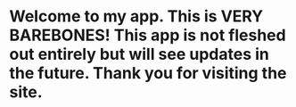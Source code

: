 # Welcome to my app. This is VERY BAREBONES! This app is not fleshed out entirely but will see updates in the future. Thank you for visiting the site.
